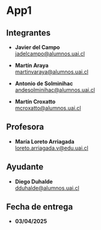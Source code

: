 # App1

## **Integrantes**
- **Javier del Campo** <br>
  <jadelcampo@alumnos.uai.cl>

- **Martín Araya** <br>
  <martinvaraya@alumnos.uai.cl>

- **Antonio de Solminihac** <br>
  <andesolminihac@alumnos.uai.cl>

- **Martín Croxatto** <br>
  <mcroxatto@alumnos.uai.cl>


## **Profesora**
- **María Loreto Arriagada** <br>
  <loreto.arriagada.v@edu.uai.cl>


## **Ayudante**
- **Diego Duhalde** <br>
  <dduhalde@alumnos.uai.cl>

## **Fecha de entrega**
- **03/04/2025** <br>
